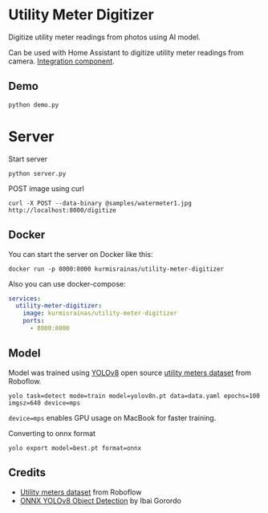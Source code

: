 # Utility Meter Digitizer

Digitize utility meter readings from photos using AI model.

Can be used with Home Assistant to digitize utility meter readings from camera. [Integration component](https://github.com/laurynas/hass-utility-meter-digitizer).

## Demo

```shell
python demo.py
```

# Server

Start server

```shell
python server.py
```

POST image using curl

```shell
curl -X POST --data-binary @samples/watermeter1.jpg http://localhost:8000/digitize
```

## Docker

You can start the server on Docker like this:
```shell
docker run -p 8000:8000 kurmisrainas/utility-meter-digitizer
```
Also you can use docker-compose:

```yaml
services:
  utility-meter-digitizer:
    image: kurmisrainas/utility-meter-digitizer
    ports:
      - 8000:8000
```

## Model

Model was trained using [YOLOv8](https://docs.ultralytics.com/tasks/detect/#__tabbed_1_2) open source [utility meters dataset](https://universe.roboflow.com/watermeter-jvlgr/utility-meter-reading-dataset-for-automatic-reading-yolo/dataset/1) from Roboflow.

```shell
yolo task=detect mode=train model=yolov8n.pt data=data.yaml epochs=100 imgsz=640 device=mps
```

`device=mps` enables GPU usage on MacBook for faster training.

Converting to onnx format

```shell
yolo export model=best.pt format=onnx
```

## Credits

- [Utility meters dataset](https://universe.roboflow.com/watermeter-jvlgr/utility-meter-reading-dataset-for-automatic-reading-yolo/dataset/1) from Roboflow
- [ONNX YOLOv8 Object Detection](https://github.com/ibaiGorordo/ONNX-YOLOv8-Object-Detection/) by Ibai Gorordo
